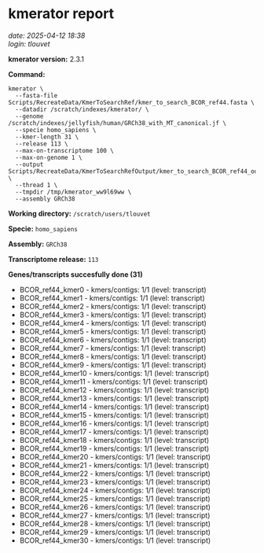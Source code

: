 # kmerator report
*date: 2025-04-12 18:38*  
*login: tlouvet*

**kmerator version:** 2.3.1

**Command:**

```
kmerator \
  --fasta-file Scripts/RecreateData/KmerToSearchRef/kmer_to_search_BCOR_ref44.fasta \
  --datadir /scratch/indexes/kmerator/ \
  --genome /scratch/indexes/jellyfish/human/GRCh38_with_MT_canonical.jf \
  --specie homo_sapiens \
  --kmer-length 31 \
  --release 113 \
  --max-on-transcriptome 100 \
  --max-on-genome 1 \
  --output Scripts/RecreateData/KmerToSearchRefOutput/kmer_to_search_BCOR_ref44_output \
  --thread 1 \
  --tmpdir /tmp/kmerator_ww9l69ww \
  --assembly GRCh38
```

**Working directory:** `/scratch/users/tlouvet`

**Specie:** `homo_sapiens`

**Assembly:** `GRCh38`

**Transcriptome release:** `113`

**Genes/transcripts succesfully done (31)**

- BCOR_ref44_kmer0 - kmers/contigs: 1/1 (level: transcript)
- BCOR_ref44_kmer1 - kmers/contigs: 1/1 (level: transcript)
- BCOR_ref44_kmer2 - kmers/contigs: 1/1 (level: transcript)
- BCOR_ref44_kmer3 - kmers/contigs: 1/1 (level: transcript)
- BCOR_ref44_kmer4 - kmers/contigs: 1/1 (level: transcript)
- BCOR_ref44_kmer5 - kmers/contigs: 1/1 (level: transcript)
- BCOR_ref44_kmer6 - kmers/contigs: 1/1 (level: transcript)
- BCOR_ref44_kmer7 - kmers/contigs: 1/1 (level: transcript)
- BCOR_ref44_kmer8 - kmers/contigs: 1/1 (level: transcript)
- BCOR_ref44_kmer9 - kmers/contigs: 1/1 (level: transcript)
- BCOR_ref44_kmer10 - kmers/contigs: 1/1 (level: transcript)
- BCOR_ref44_kmer11 - kmers/contigs: 1/1 (level: transcript)
- BCOR_ref44_kmer12 - kmers/contigs: 1/1 (level: transcript)
- BCOR_ref44_kmer13 - kmers/contigs: 1/1 (level: transcript)
- BCOR_ref44_kmer14 - kmers/contigs: 1/1 (level: transcript)
- BCOR_ref44_kmer15 - kmers/contigs: 1/1 (level: transcript)
- BCOR_ref44_kmer16 - kmers/contigs: 1/1 (level: transcript)
- BCOR_ref44_kmer17 - kmers/contigs: 1/1 (level: transcript)
- BCOR_ref44_kmer18 - kmers/contigs: 1/1 (level: transcript)
- BCOR_ref44_kmer19 - kmers/contigs: 1/1 (level: transcript)
- BCOR_ref44_kmer20 - kmers/contigs: 1/1 (level: transcript)
- BCOR_ref44_kmer21 - kmers/contigs: 1/1 (level: transcript)
- BCOR_ref44_kmer22 - kmers/contigs: 1/1 (level: transcript)
- BCOR_ref44_kmer23 - kmers/contigs: 1/1 (level: transcript)
- BCOR_ref44_kmer24 - kmers/contigs: 1/1 (level: transcript)
- BCOR_ref44_kmer25 - kmers/contigs: 1/1 (level: transcript)
- BCOR_ref44_kmer26 - kmers/contigs: 1/1 (level: transcript)
- BCOR_ref44_kmer27 - kmers/contigs: 1/1 (level: transcript)
- BCOR_ref44_kmer28 - kmers/contigs: 1/1 (level: transcript)
- BCOR_ref44_kmer29 - kmers/contigs: 1/1 (level: transcript)
- BCOR_ref44_kmer30 - kmers/contigs: 1/1 (level: transcript)
